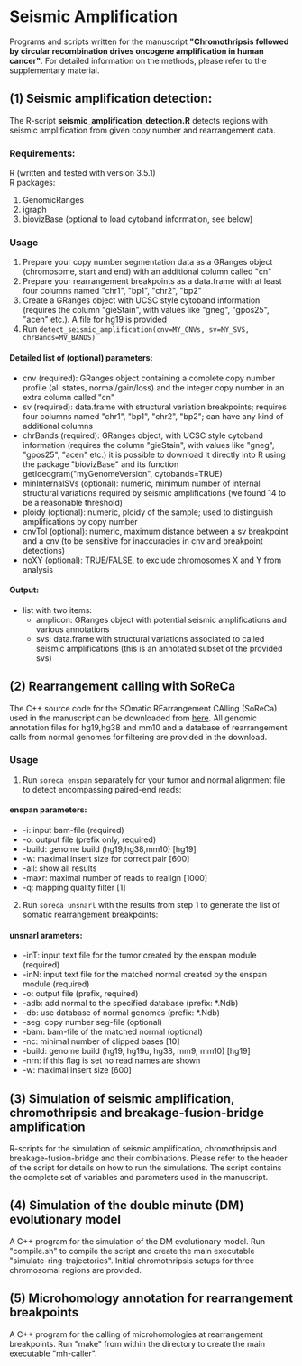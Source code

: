 # Seismic Amplification
Programs and scripts written for the manuscript **"Chromothripsis followed by circular recombination drives oncogene amplification in human cancer"**. For detailed information on the methods, please refer to the supplementary material.

## (1) Seismic amplification detection:

The R-script **seismic_amplification_detection.R** detects regions with seismic amplification from given copy number and rearrangement data.

### Requirements:
R (written and tested with version 3.5.1)  
R packages:  
1. GenomicRanges
2. igraph
3. biovizBase (optional to load cytoband information, see below)

### Usage
1. Prepare your copy number segmentation data as a GRanges object (chromosome, start and end) with an additional column called "cn"
2. Prepare your rearrangement breakpoints as a data.frame with at least four columns named "chr1", "bp1", "chr2", "bp2"
3. Create a GRanges object with UCSC style cytoband information (requires the column "gieStain", with values like "gneg", "gpos25", "acen" etc.). A file for hg19 is provided
4. Run `detect_seismic_amplification(cnv=MY_CNVs, sv=MY_SVS, chrBands=MV_BANDS)`

#### Detailed list of (optional) parameters:

- cnv (required): GRanges object containing a complete copy number profile (all states, normal/gain/loss) and the integer copy number in an extra column called "cn"
- sv (required): data.frame with structural variation breakpoints; requires four columns named "chr1", "bp1", "chr2", "bp2"; can have any kind of additional columns
- chrBands (required): GRanges object, with UCSC style cytoband information (requires the column "gieStain", with values like "gneg", "gpos25", "acen" etc.) it is possible to download it directly into R using the package "biovizBase" and its function getIdeogram("myGenomeVersion", cytobands=TRUE)
- minInternalSVs (optional): numeric, minimum number of internal structural variations required by seismic amplifications (we found 14 to be a reasonable threshold)
- ploidy (optional): numeric, ploidy of the sample; used to distinguish amplifications by copy number
- cnvTol (optional): numeric, maximum distance between a sv breakpoint and a cnv (to be sensitive for inaccuracies in cnv and breakpoint detections)
- noXY (optional): TRUE/FALSE, to exclude chromosomes X and Y from analysis

#### Output:
- list with two items:
  - amplicon: GRanges object with potential seismic amplifications and various annotations
  - svs: data.frame with structural variations associated to called seismic amplifications (this is an annotated subset of the provided svs)

## (2) Rearrangement calling with SoReCa
The C++ source code for the SOmatic REarrangement CAlling (SoReCa) used in the manuscript can be downloaded from [here](http://www.uni-koeln.de/med-fak/soreca/soreca.tgz). All genomic annotation files for hg19,hg38 and mm10 and a database of rearrangement calls from normal genomes for filtering are provided in the download.

### Usage

1. Run `soreca enspan` separately for your tumor and normal alignment file to detect encompassing paired-end reads:
#### enspan parameters:
- -i: input bam-file (required)
- -o: output file (prefix only, required)
- -build: genome build (hg19,hg38,mm10) [hg19]
- -w: maximal insert size for correct pair [600]
- -all: show all results
- -maxr: maximal number of reads to realign [1000]
- -q: mapping quality filter [1] 

2. Run `soreca unsnarl` with the results from step 1 to generate the list of somatic rearrangement breakpoints:
#### unsnarl arameters:
- -inT: input text file for the tumor created by the enspan module (required)
- -inN: input text file for the matched normal created by the enspan module (required)
- -o: output file (prefix, required)
- -adb: add normal to the specified database (prefix: *.Ndb)
- -db: use database of normal genomes (prefix: *.Ndb)
- -seg: copy number seg-file (optional)
- -bam: bam-file of the matched normal (optional)
- -nc: minimal number of clipped bases [10]
- -build: genome build (hg19, hg19u, hg38, mm9, mm10) [hg19]
- -nrn: if this flag is set no read names are shown
- -w: maximal insert size [600]


## (3) Simulation of seismic amplification, chromothripsis and breakage-fusion-bridge amplification
R-scripts for the simulation of seismic amplification, chromothripsis and breakage-fusion-bridge and 
their combinations. Please refer to the header of the script for details on how to run the 
simulations. The script contains the complete set of variables and parameters used in the manuscript.

## (4) Simulation of the double minute (DM) evolutionary model
A C++ program for the simulation of the DM evolutionary model. Run "compile.sh" to compile the script 
and create the main executable "simulate-ring-trajectories". Initial chromothripsis setups for three 
chromosomal regions are provided.

## (5) Microhomology annotation for rearrangement breakpoints
A C++ program for the calling of microhomologies at rearrangement breakpoints. Run "make" from 
within the directory to create the main executable "mh-caller".
